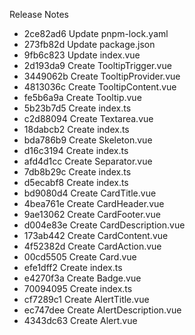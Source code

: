 Release Notes

 - 2ce82ad6 Update pnpm-lock.yaml
 - 273fb82d Update package.json
 - 9fb6c823 Update index.vue
 - 2d193da9 Create TooltipTrigger.vue
 - 3449062b Create TooltipProvider.vue
 - 4813036c Create TooltipContent.vue
 - fe5b6a9a Create Tooltip.vue
 - 5b23b7d5 Create index.ts
 - c2d88094 Create Textarea.vue
 - 18dabcb2 Create index.ts
 - bda786b9 Create Skeleton.vue
 - d16c3194 Create index.ts
 - afd4d1cc Create Separator.vue
 - 7db8b29c Create index.ts
 - d5ecabf8 Create index.ts
 - bd9080d4 Create CardTitle.vue
 - 4bea761e Create CardHeader.vue
 - 9ae13062 Create CardFooter.vue
 - d004e83e Create CardDescription.vue
 - 173ab442 Create CardContent.vue
 - 4f52382d Create CardAction.vue
 - 00cd5505 Create Card.vue
 - efe1dff2 Create index.ts
 - e4270f3a Create Badge.vue
 - 70094095 Create index.ts
 - cf7289c1 Create AlertTitle.vue
 - ec747dee Create AlertDescription.vue
 - 4343dc63 Create Alert.vue

